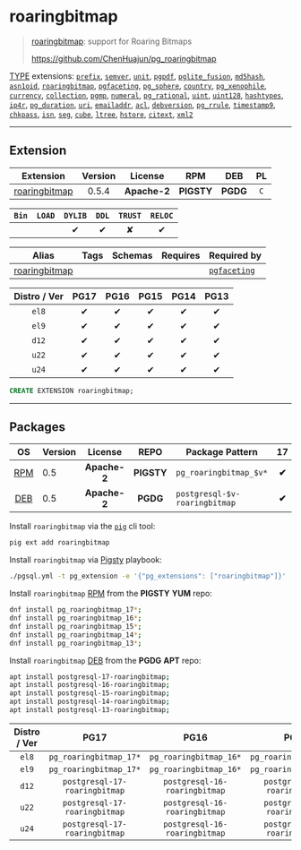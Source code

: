 # roaringbitmap


> [roaringbitmap](https://github.com/ChenHuajun/pg_roaringbitmap): support for Roaring Bitmaps
>
> https://github.com/ChenHuajun/pg_roaringbitmap





[TYPE](/type) extensions: [`prefix`](/prefix), [`semver`](/semver), [`unit`](/unit), [`pgpdf`](/pgpdf), [`pglite_fusion`](/pglite_fusion), [`md5hash`](/md5hash), [`asn1oid`](/asn1oid), [`roaringbitmap`](/roaringbitmap), [`pgfaceting`](/pgfaceting), [`pg_sphere`](/pg_sphere), [`country`](/country), [`pg_xenophile`](/pg_xenophile), [`currency`](/currency), [`collection`](/collection), [`pgmp`](/pgmp), [`numeral`](/numeral), [`pg_rational`](/pg_rational), [`uint`](/uint), [`uint128`](/uint128), [`hashtypes`](/hashtypes), [`ip4r`](/ip4r), [`pg_duration`](/pg_duration), [`uri`](/uri), [`emailaddr`](/emailaddr), [`acl`](/acl), [`debversion`](/debversion), [`pg_rrule`](/pg_rrule), [`timestamp9`](/timestamp9), [`chkpass`](/chkpass), [`isn`](/isn), [`seg`](/seg), [`cube`](/cube), [`ltree`](/ltree), [`hstore`](/hstore), [`citext`](/citext), [`xml2`](/xml2)


-------
## Extension


| Extension | Version | License | RPM | DEB | PL |
|-----------|:-------:|:-------:|:---:|:---:|:--:|
| [roaringbitmap](https://github.com/ChenHuajun/pg_roaringbitmap) | 0.5.4 | **<span class="tccyan">Apache-2</span>** | **<span class="tcwarn">PIGSTY</span>** | **<span class="tccyan">PGDG</span>** | `C` |



| `Bin` | `LOAD` | `DYLIB` | `DDL` | `TRUST` | `RELOC` |
|:-----:|:------:|:-------:|:-----:|:-------:|:-------:|
|  |  | <span class="tcblue">✔</span> | <span class="tcblue">✔</span> | <span class="tcwarn">✘</span> | <span class="tcblue">✔</span> |



| Alias | Tags | Schemas | Requires | Required by |
|-------|------|---------|----------|-------------|
| [roaringbitmap](/roaringbitmap) |  |  |  | [`pgfaceting`](/pgfaceting) |



| Distro / Ver | PG17 | PG16 | PG15 | PG14 | PG13 |
|:------------:|:----:|:----:|:----:|:----:|:----:|
| `el8` | <span class="tcblue">✔</span> | <span class="tcblue">✔</span> | <span class="tcblue">✔</span> | <span class="tcblue">✔</span> | <span class="tcblue">✔</span> |
| `el9` | <span class="tcblue">✔</span> | <span class="tcblue">✔</span> | <span class="tcblue">✔</span> | <span class="tcblue">✔</span> | <span class="tcblue">✔</span> |
| `d12` | <span class="tcblue">✔</span> | <span class="tcblue">✔</span> | <span class="tcblue">✔</span> | <span class="tcblue">✔</span> | <span class="tcblue">✔</span> |
| `u22` | <span class="tcblue">✔</span> | <span class="tcblue">✔</span> | <span class="tcblue">✔</span> | <span class="tcblue">✔</span> | <span class="tcblue">✔</span> |
| `u24` | <span class="tcblue">✔</span> | <span class="tcblue">✔</span> | <span class="tcblue">✔</span> | <span class="tcblue">✔</span> | <span class="tcblue">✔</span> |





```sql
CREATE EXTENSION roaringbitmap;
```

-----------


## Packages


| OS | Version | License | REPO | Package Pattern | 17 | 16 | 15 | 14 | 13 | Dependency |
|:--:|---------|:-------:|:----:|-----------------|:--:|:--:|:--:|:--:|:--:|------------|
| [RPM](/rpm) | 0.5 | **<span class="tccyan">Apache-2</span>** | **<span class="tcwarn">PIGSTY</span>** | `pg_roaringbitmap_$v*` | **<span class="tcwarn">✔</span>** | **<span class="tcwarn">✔</span>** | **<span class="tcwarn">✔</span>** | **<span class="tcwarn">✔</span>** | **<span class="tcwarn">✔</span>** |  |
| [DEB](/deb) | 0.5 | **<span class="tccyan">Apache-2</span>** | **<span class="tccyan">PGDG</span>** | `postgresql-$v-roaringbitmap` | **<span class="tcwarn">✔</span>** | **<span class="tcwarn">✔</span>** | **<span class="tcwarn">✔</span>** | **<span class="tcwarn">✔</span>** | **<span class="tcwarn">✔</span>** |  |



Install `roaringbitmap` via the [`pig`](https://github.com/pgsty/pig) cli tool:

```bash
pig ext add roaringbitmap
```


Install `roaringbitmap` via [Pigsty](https://pigsty.io/docs/pgext/usage/install/) playbook:

```bash
./pgsql.yml -t pg_extension -e '{"pg_extensions": ["roaringbitmap"]}'
```


Install `roaringbitmap` [RPM](/rpm) from the **<span class="tcwarn">PIGSTY</span>** **YUM** repo:

```bash
dnf install pg_roaringbitmap_17*;
dnf install pg_roaringbitmap_16*;
dnf install pg_roaringbitmap_15*;
dnf install pg_roaringbitmap_14*;
dnf install pg_roaringbitmap_13*;
```


Install `roaringbitmap` [DEB](/deb) from the **<span class="tccyan">PGDG</span>** **APT** repo:

```bash
apt install postgresql-17-roaringbitmap;
apt install postgresql-16-roaringbitmap;
apt install postgresql-15-roaringbitmap;
apt install postgresql-14-roaringbitmap;
apt install postgresql-13-roaringbitmap;
```




| Distro / Ver | PG17 | PG16 | PG15 | PG14 | PG13 |
|:------------:|:----:|:----:|:----:|:----:|:----:|
| `el8` | `pg_roaringbitmap_17*` | `pg_roaringbitmap_16*` | `pg_roaringbitmap_15*` | `pg_roaringbitmap_14*` | `pg_roaringbitmap_13*` |
| `el9` | `pg_roaringbitmap_17*` | `pg_roaringbitmap_16*` | `pg_roaringbitmap_15*` | `pg_roaringbitmap_14*` | `pg_roaringbitmap_13*` |
| `d12` | `postgresql-17-roaringbitmap` | `postgresql-16-roaringbitmap` | `postgresql-15-roaringbitmap` | `postgresql-14-roaringbitmap` | `postgresql-13-roaringbitmap` |
| `u22` | `postgresql-17-roaringbitmap` | `postgresql-16-roaringbitmap` | `postgresql-15-roaringbitmap` | `postgresql-14-roaringbitmap` | `postgresql-13-roaringbitmap` |
| `u24` | `postgresql-17-roaringbitmap` | `postgresql-16-roaringbitmap` | `postgresql-15-roaringbitmap` | `postgresql-14-roaringbitmap` | `postgresql-13-roaringbitmap` |





